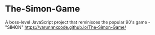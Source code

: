 # The-Simon-Game
A boss-level JavaScript project that reminisces the popular 90's game - "SIMON"
https://varunnnxcode.github.io/The-Simon-Game/
